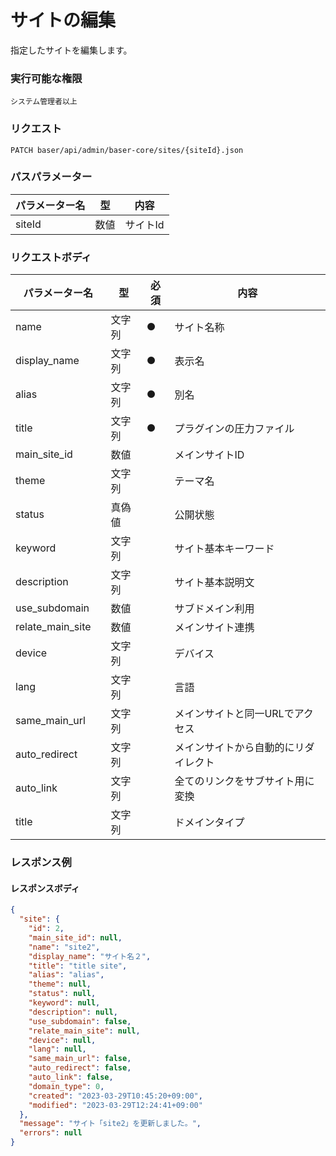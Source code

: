 # サイトの編集

指定したサイトを編集します。

### 実行可能な権限
```
システム管理者以上
```

### リクエスト
```
PATCH baser/api/admin/baser-core/sites/{siteId}.json
``` 

### パスパラメーター

| パラメーター名 | 型   | 内容    |
|---------|-----|-------|
| siteId  | 数値  | サイトId |

### リクエストボディ

| パラメーター名 | 型     | 必須  | 内容           |
|---------|-------|-----|--------------|
| name　   | 文字列	 | ●   | サイト名称 |
| display_name　   | 文字列	 | ●   | 表示名 |
| alias　   | 文字列	 | ●   | 別名 |
| title　   | 文字列	 | ●   | プラグインの圧力ファイル |
| main_site_id　   | 数値	 |     | メインサイトID |
| theme　   | 文字列	 |     | テーマ名 |
| status　   | 真偽値	 |     | 公開状態 |
| keyword　   | 文字列	 |     | サイト基本キーワード |
| description　   | 文字列	 |     | サイト基本説明文 |
| use_subdomain　   | 数値	 |     | サブドメイン利用 |
| relate_main_site　   | 数値	 |     | メインサイト連携 |
| device　   | 文字列	 |     | デバイス |
| lang　   | 文字列	 |     | 言語 |
| same_main_url　   | 文字列	 |     | メインサイトと同一URLでアクセス |
| auto_redirect　   | 文字列	 |     | メインサイトから自動的にリダイレクト |
| auto_link　   | 文字列	 |     | 全てのリンクをサブサイト用に変換 |
| title　   | 文字列	 |     | ドメインタイプ |

### レスポンス例
#### レスポンスボディ
```json
{
  "site": {
    "id": 2,
    "main_site_id": null,
    "name": "site2",
    "display_name": "サイト名２",
    "title": "title site",
    "alias": "alias",
    "theme": null,
    "status": null,
    "keyword": null,
    "description": null,
    "use_subdomain": false,
    "relate_main_site": null,
    "device": null,
    "lang": null,
    "same_main_url": false,
    "auto_redirect": false,
    "auto_link": false,
    "domain_type": 0,
    "created": "2023-03-29T10:45:20+09:00",
    "modified": "2023-03-29T12:24:41+09:00"
  },
  "message": "サイト「site2」を更新しました。",
  "errors": null
}

```
